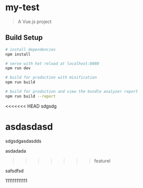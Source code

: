 # my-test

> A Vue.js project

## Build Setup

``` bash
# install dependencies
npm install

# serve with hot reload at localhost:8080
npm run dev

# build for production with minification
npm run build

# build for production and view the bundle analyzer report
npm run build --report
```

<<<<<<< HEAD
sdgsdg


asdasdasd
=======
sdgsdgasdasdds


asdadada
>>>>>>> featurel



safsdfsd


111111111111
